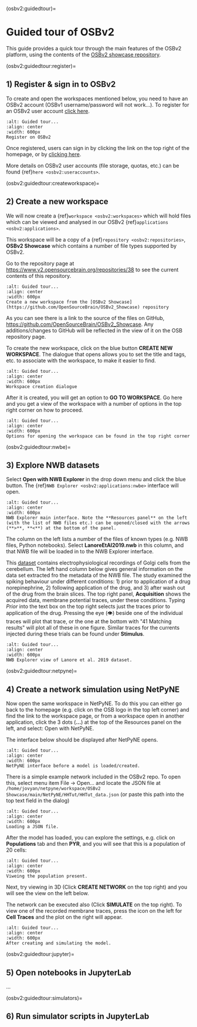 (osbv2:guidedtour)=
# Guided tour of OSBv2

This guide provides a quick tour through the main features of the OSBv2 platform, using the contents of the [OSBv2 showcase repository](https://www.v2.opensourcebrain.org/repositories/38).

(osbv2:guidedtour:register)=
## 1) Register & sign in to OSBv2

To create and open the workspaces mentioned below, you need to have an OSBv2 account (OSBv1 username/password will not work...). To register for an OSBv2 user account [click here](https://accounts.v2.opensourcebrain.org/auth/realms/osb2/login-actions/authenticate?client_id=web-client).

```{figure} ../images/GT0.png
:alt: Guided tour...
:align: center
:width: 600px
Register on OSBv2
```

Once registered, users can sign in by clicking the link on the top right of the homepage, or by [clicking here](https://accounts.v2.opensourcebrain.org/auth/realms/osb2/login-actions/authenticate?client_id=web-client).

More details on OSBv2 user accounts (file storage, quotas, etc.) can be found {ref}`here <osbv2:useraccounts>`.


(osbv2:guidedtour:createworkspace)=
## 2) Create a new workspace

We will now create a {ref}`workspace <osbv2:workspaces>` which will hold files which can be viewed and analysed in our OSBv2 {ref}`applications <osbv2:applications>`.

This workspace will be a copy of a {ref}`repository <osbv2:repositories>`, **OSBv2 Showcase** which contains a number of file types supported by OSBv2.

Go to the repository page at https://www.v2.opensourcebrain.org/repositories/38 to see the current contents of this repository.

```{figure} ../images/GT1.png
:alt: Guided tour...
:align: center
:width: 600px
Create a new workspace from the [OSBv2 Showcase](https://github.com/OpenSourceBrain/OSBv2_Showcase) repository
```

As you can see there is a link to the source of the files on GitHub, https://github.com/OpenSourceBrain/OSBv2_Showcase. Any additions/changes to GitHub will be reflected in the view of it on the OSB repository page.

To create the new workspace, click on the blue button **CREATE NEW WORKSPACE**. The dialogue that opens allows you to set the title and tags, etc. to associate with the workspace, to make it easier to find.

```{figure} ../images/GT2.png
:alt: Guided tour...
:align: center
:width: 600px
Workspace creation dialogue
```

After it is created, you will get an option to **GO TO WORKSPACE**. Go here and you get a view of the workspace with a number of options in the top right corner on how to proceed.

```{figure} ../images/GT3.png
:alt: Guided tour...
:align: center
:width: 600px
Options for opening the workspace can be found in the top right corner
```

(osbv2:guidedtour:nwbe)=
## 3) Explore NWB datasets

Select **Open with NWB Explorer** in the drop down menu and click the blue button. The {ref}`NWB Explorer <osbv2:applications:nwbe>` interface will open.

```{figure} ../images/GT20.png
:alt: Guided tour...
:align: center
:width: 600px
NWB Explorer main interface. Note the **Resources panel** on the left (with the list of NWB files etc.) can be opened/closed with the arrows (**>**, **<**) at the bottom of the panel.
```
The column on the left lists a number of the files of known types (e.g. NWB files, Python notebooks). Select **LanoreEtAl2019.nwb** in this column, and that NWB file will be loaded in to the NWB Explorer interface.

This [dataset](https://www.biorxiv.org/content/10.1101/567172v1) contains electrophysiological recordings of Golgi cells from the cerebellum. The left hand column below gives general information on the data set extracted fro the metadata of the NWB file. The study examined the spiking behaviour under different conditions: 1) prior to application of a drug norepinephrine, 2) following application of the drug, and 3) after wash out of the drug from the brain slices. The top right panel, **Acquisition** shows the acquired data, membrane potential traces, under these conditions. Typing *Prior* into the text box on the top right selects just the traces prior to application of the drug. Pressing the eye (&#x1F441;) beside one of the individual traces will plot that trace, or the one at the bottom with "41 Matching results" will plot all of these in one figure. Similar traces for the currents injected during these trials can be found under **Stimulus**.

```{figure} ../images/GT21.png
:alt: Guided tour...
:align: center
:width: 600px
NWB Explorer view of Lanore et al. 2019 dataset.
```

(osbv2:guidedtour:netpyne)=
## 4) Create a network simulation using NetPyNE

Now open the same workspace in NetPyNE. To do this you can either go back to the homepage (e.g. click on the OSB logo in the top left corner) and find the link to the workspace page, or from a workspace open in another application, click the 3 dots (**...**) at the top of the Resources panel on the left, and select: Open with NetPyNE.

The interface below should be displayed after NetPyNE opens.

```{figure} ../images/GT31.png
:alt: Guided tour...
:align: center
:width: 600px
NetPyNE interface before a model is loaded/created.
```

There is a simple example network included in the OSBv2 repo. To open this, select menu item File -> Open... and locate the JSON file at `/home/jovyan/netpyne/workspace/OSBv2 Showcase/main/NetPyNE/HHTut/HHTut_data.json` (or paste this path into the top text field in the dialog)


```{figure} ../images/GT32.png
:alt: Guided tour...
:align: center
:width: 600px
Loading a JSON file.
```

After the model has loaded, you can explore the settings, e.g. click on **Populations** tab and then **PYR**, and you will see that this is a population of 20 cells:


```{figure} ../images/GT33.png
:alt: Guided tour...
:align: center
:width: 600px
Viweing the population present.
```

Next, try viewing in 3D (Click **CREATE NETWORK** on the top right) and you will see the view on the left below.

The network can be executed also (Click **SIMULATE** on the top right). To view one of the recorded membrane traces, press the icon on the left for **Cell Traces** and the plot on the right will appear. 


```{figure} ../images/GT34.png
:alt: Guided tour...
:align: center
:width: 600px
After creating and simulating the model.
```


(osbv2:guidedtour:jupyter)=
## 5) Open notebooks in JupyterLab

...

(osbv2:guidedtour:simulators)=
## 6) Run simulator scripts in JupyterLab
